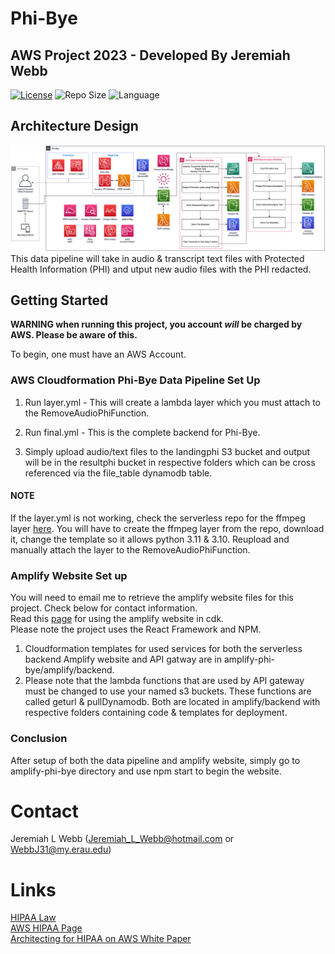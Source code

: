 # Phi-Bye
## AWS Project 2023 - Developed By Jeremiah Webb
[![License](https://img.shields.io/github/license/illusion173/Phi-Bye)](https://github.com/illusion173/Phi-Bye/blob/main/LICENSE)
![Repo Size](https://img.shields.io/github/repo-size/illusion173/Phi-Bye)
![Language](https://img.shields.io/github/languages/top/illusion173/Phi-Bye)

## Architecture Design
![Phi-Bye](PHIByeArchitecture.png)
This data pipeline will take in audio & transcript text files with Protected Health Information (PHI) and utput new audio files with the PHI redacted. <br>

## Getting Started
**WARNING when running this project, you account _will_ be charged by AWS. Please be aware of this.**

To begin, one must have an AWS Account.

### AWS Cloudformation Phi-Bye Data Pipeline Set Up

1. Run layer.yml - This will create a lambda layer which you must attach to the RemoveAudioPhiFunction.

2. Run final.yml - This is the complete backend for Phi-Bye.

3. Simply upload audio/text files to the landingphi S3 bucket and output will be in the resultphi bucket in respective folders which can be cross referenced via the file_table dynamodb table.

#### NOTE
If the layer.yml is not working, check the serverless repo for the ffmpeg layer [here](https://serverlessrepo.aws.amazon.com/applications/us-east-1/145266761615/ffmpeg-lambda-layer). You will have to create the ffmpeg layer from the repo, download it, change the template so it allows python 3.11 & 3.10. Reupload and manually attach the layer to the RemoveAudioPhiFunction.

### Amplify Website Set up
You will need to email me to retrieve the amplify website files for this project. Check below for contact information. <br>
Read this [page](https://docs.amplify.aws/cli/usage/export-to-cdk/#use-an-exported-amplify-backend-in-aws-cloud-development-kit-cdk) for using the amplify website in cdk.<br>
Please note the project uses the React Framework and NPM. <br>
1. Cloudformation templates for used services for both the serverless backend Amplify website and API gatway are in amplify-phi-bye/amplify/backend.
2. Please note that the lambda functions that are used by API gateway must be changed to use your named s3 buckets. These functions are called geturl & pullDynamodb. Both are located in amplify/backend with respective folders containing code & templates for deployment.

### Conclusion
After setup of both the data pipeline and amplify website, simply go to amplify-phi-bye directory and use npm start to begin the website. 

# Contact
Jeremiah L Webb (Jeremiah_L_Webb@hotmail.com or WebbJ31@my.erau.edu)

# Links
[HIPAA Law](https://www.hhs.gov/hipaa/for-professionals/privacy/index.html)<br>
[AWS HIPAA Page](https://aws.amazon.com/compliance/hipaa-compliance/)<br>
[Architecting for HIPAA on AWS White Paper](https://docs.aws.amazon.com/pdfs/whitepapers/latest/architecting-hipaa-security-and-compliance-on-aws/architecting-hipaa-security-and-compliance-on-aws.pdf)
